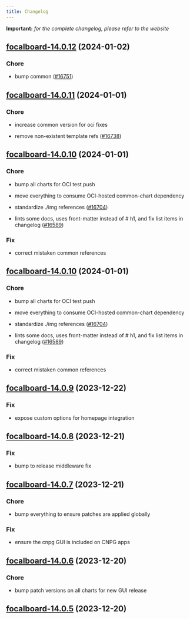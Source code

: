 ```yaml
---
title: Changelog
---
```


**Important:**
*for the complete changelog, please refer to the website*



## [focalboard-14.0.12](https://github.com/truecharts/charts/compare/focalboard-14.0.11...focalboard-14.0.12) (2024-01-02)

### Chore



- bump common ([#16751](https://github.com/truecharts/charts/issues/16751))


## [focalboard-14.0.11](https://github.com/truecharts/charts/compare/focalboard-14.0.10...focalboard-14.0.11) (2024-01-01)

### Chore



- increase common version for oci fixes

- remove non-existent template refs ([#16738](https://github.com/truecharts/charts/issues/16738))


## [focalboard-14.0.10](https://github.com/truecharts/charts/compare/focalboard-14.0.9...focalboard-14.0.10) (2024-01-01)

### Chore



- bump all charts for OCI test push

- move everything to consume OCI-hosted common-chart dependency

- standardize ./img references ([#16704](https://github.com/truecharts/charts/issues/16704))

- lints some docs, uses front-matter instead of # h1, and fix list items in changelog ([#16589](https://github.com/truecharts/charts/issues/16589))

### Fix



- correct mistaken common references


## [focalboard-14.0.10](https://github.com/truecharts/charts/compare/focalboard-14.0.9...focalboard-14.0.10) (2024-01-01)

### Chore



- bump all charts for OCI test push

- move everything to consume OCI-hosted common-chart dependency

- standardize ./img references ([#16704](https://github.com/truecharts/charts/issues/16704))

- lints some docs, uses front-matter instead of # h1, and fix list items in changelog ([#16589](https://github.com/truecharts/charts/issues/16589))

### Fix



- correct mistaken common references
## [focalboard-14.0.9](https://github.com/truecharts/charts/compare/focalboard-14.0.8...focalboard-14.0.9) (2023-12-22)

### Fix

- expose custom options for homepage integration

## [focalboard-14.0.8](https://github.com/truecharts/charts/compare/focalboard-14.0.7...focalboard-14.0.8) (2023-12-21)

### Fix

- bump to release middleware fix

## [focalboard-14.0.7](https://github.com/truecharts/charts/compare/focalboard-14.0.6...focalboard-14.0.7) (2023-12-21)

### Chore

- bump everything to ensure patches are applied globally

### Fix

- ensure the cnpg GUI is included on CNPG apps

## [focalboard-14.0.6](https://github.com/truecharts/charts/compare/focalboard-14.0.5...focalboard-14.0.6) (2023-12-20)

### Chore

- bump patch versions on all charts for new GUI release

## [focalboard-14.0.5](https://github.com/truecharts/charts/compare/focalboard-14.0.4...focalboard-14.0.5) (2023-12-20)

